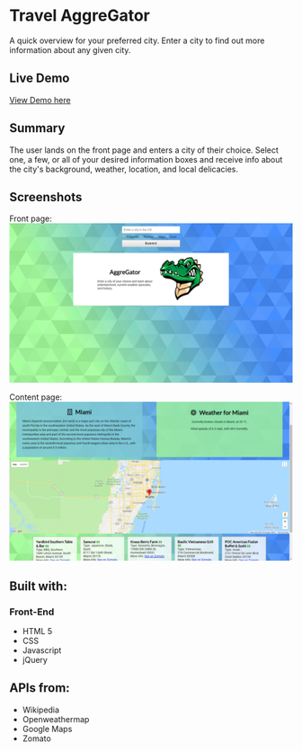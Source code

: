 # Travel AggreGator

A quick overview for your preferred city. Enter a city to find out more information about any given city.
## Live Demo

[View Demo here](https://sol-idsnake.github.io/Travel-App/)

## Summary

The user lands on the front page and enters a city of their choice. Select one, a few, or all of your desired information boxes and receive info about the city's background, weather, location, and local delicacies.

## Screenshots

Front page:
![Front page](img/front-page.png)

Content page:
![Content page](img/content-page.png)

## Built with:
### Front-End
* HTML 5
* CSS
* Javascript
* jQuery

## APIs from: 
* Wikipedia
* Openweathermap
* Google Maps
* Zomato